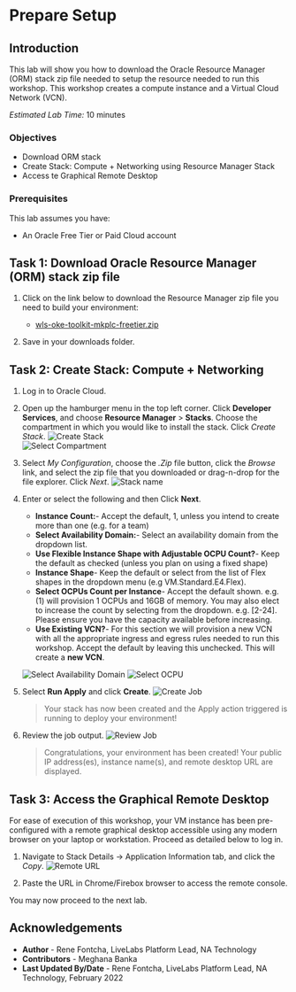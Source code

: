 # Prepare Setup

## Introduction
This lab will show you how to download the Oracle Resource Manager (ORM) stack zip file needed to setup the resource needed to run this workshop. This workshop creates a compute instance and a Virtual Cloud Network (VCN).

*Estimated Lab Time:* 10 minutes

### Objectives
-   Download ORM stack
-   Create Stack: Compute + Networking using Resource Manager Stack
-   Access te Graphical Remote Desktop

### Prerequisites
This lab assumes you have:
- An Oracle Free Tier or Paid Cloud account

## Task 1: Download Oracle Resource Manager (ORM) stack zip file
1.  Click on the link below to download the Resource Manager zip file you need to build your environment:
    - [wls-oke-toolkit-mkplc-freetier.zip](https://objectstorage.us-ashburn-1.oraclecloud.com/p/bh1LaVd0DpYAVbAcrL4k-Y1WLC-KAEo117Msw7P2kN-xvNOWGaVcGtjxnkBVumb8/n/natdsecurity/b/stack/o/wls-oke-toolkit-mkplc-freetier.zip)

2.  Save in your downloads folder.

## Task 2: Create  Stack: Compute + Networking  

1. Log in to Oracle Cloud.

2. Open up the hamburger menu in the top left corner. Click **Developer Services**, and choose **Resource Manager** > **Stacks**. Choose the compartment in which you would like to install the stack. Click *Create Stack*.
    ![Create Stack](images/create-stack.png)    
    ![Select Compartment](images/select-compartment.png)


3. Select *My Configuration*, choose the *.Zip* file button, click the *Browse* link, and select the zip file that you downloaded or drag-n-drop for the file explorer. Click *Next*.
    ![Stack name](images/stack-name.png)



4. Enter or select the following and then Click **Next**.
    * **Instance Count:**- Accept the default, 1, unless you intend to create more than one (e.g. for a team)
    * **Select Availability Domain:**- Select an availability domain from the dropdown list.
    * **Use Flexible Instance Shape with Adjustable OCPU Count?**- Keep the default as checked (unless you plan on using a fixed shape)
    * **Instance Shape**- Keep the default or select from the list of Flex shapes in the dropdown menu (e.g VM.Standard.E4.Flex).
    * **Select OCPUs Count per Instance**- Accept the default shown. e.g. (1) will provision 1 OCPUs and 16GB of memory. You may also elect to increase the count by selecting from the dropdown. e.g. [2-24]. Please ensure you have the capacity available before increasing.
    * **Use Existing VCN?**- For this section we will provision a new VCN with all the appropriate ingress and egress rules needed to run this workshop. Accept the default by leaving this unchecked. This will create a **new VCN**.   

    ![Select Availability Domain](images/select-ad.png)
    ![Select OCPU](images/select-ocpu.png)


5. Select **Run Apply** and click **Create**.
    ![Create Job](images/create-job.png)

    > Your stack has now been created and the Apply action triggered is running to deploy your environment!

9. Review the job output.
    ![Review Job](images/review-logs.png)

    > Congratulations, your environment has been created! Your public IP address(es), instance name(s), and remote desktop URL are displayed.



## Task 3: Access the Graphical Remote Desktop 

For ease of execution of this workshop, your VM instance has been pre-configured with a remote graphical desktop accessible using any modern browser on your laptop or workstation. Proceed as detailed below to log in.

1. Navigate to Stack Details -> Application Information tab, and click the *Copy*.
    ![Remote URL](images/remote-url.png)

2. Paste the URL in Chrome/Firebox browser to access the remote console.

You may now proceed to the next lab.

## Acknowledgements
* **Author** - Rene Fontcha, LiveLabs Platform Lead, NA Technology
* **Contributors** - Meghana Banka
* **Last Updated By/Date** - Rene Fontcha, LiveLabs Platform Lead, NA Technology, February 2022
